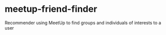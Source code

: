 # meetup-friend-finder
Recommender using MeetUp to find groups and individuals of interests to a user 
